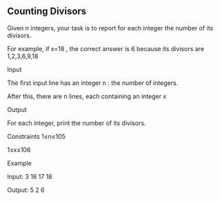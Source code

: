 ## Counting Divisors

Given n integers, your task is to report for each integer the number of its divisors.

For example, if x=18 , the correct answer is 6 because its divisors are 1,2,3,6,9,18


Input

The first input line has an integer n : the number of integers.

After this, there are n lines, each containing an integer x


Output

For each integer, print the number of its divisors.

Constraints
1≤n≤105

1≤x≤106

Example

Input:
3
16
17
18

Output:
5
2
6